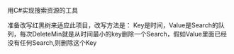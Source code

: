 ﻿用C#实现搜索资源的工具

准备改写红黑树来适应此项目，改写方法是：
Key是时间，Value是Search的队列，每次DeleteMin就是从时间最小的key删除一个Search，假如Value里面已经没有任何Search,则删除这个Key